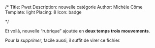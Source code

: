 /*
Title: Pwet
Description: nouvelle catégorie
Author: Michèle Côme
Template: light
Placing: 8
Icon: badge

*/

Et voilà, nouvelle “rubrique” ajoutée en __deux temps trois mouvements__.


Pour la *supprimer*, facile aussi, il suffit de virer ce fichier.